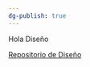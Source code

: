 ```yaml
---
dg-publish: true
---
```

Hola Diseño

[Repositorio de Diseño](https://github.com/Jorge-Zafrilla/apuntes-DIW/tree/apuntes-DIW)
